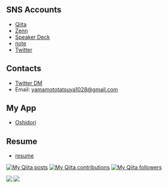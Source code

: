 ## SNS Accounts

- [Qiita](https://qiita.com/yamatatsu10969)
- [Zenn](https://zenn.dev/yamatatsu10969)
- [Speaker Deck](https://speakerdeck.com/YamaTatsu10969)
- [note](https://note.com/yamatatsu10969)
- [Twitter](https://twitter.com/yamatatsu109_ja)

## Contacts

- [Twitter DM](https://twitter.com/yamatatsu109_ja)
- Email: yamamototatsuya1028@gmail.com

## My App

- [Oshidori](https://oshidori-bbdb1.firebaseapp.com/)

## Resume

- [resume](https://github.com/YamaTatsu10969/resume/blob/main/career/resume_detail.md)


[![My Qiita posts](https://qiita-badge.apiapi.app/s/yamatatsu10969/posts.svg)](http://qiita.com/yamatatsu10969)
[![My Qiita contributions](https://qiita-badge.apiapi.app/s/yamatatsu10969/contributions.svg)](http://qiita.com/yamatatsu10969)
[![My Qiita followers](https://qiita-badge.apiapi.app/s/yamatatsu10969/followers.svg)](http://qiita.com/yamatatsu10969)


<a href="https://github.com/anuraghazra/github-readme-stats">
  <img align="left" src="https://github-readme-stats.vercel.app/api?username=YamaTatsu10969&count_private=true&show_icons=true&theme=dracula" />
</a>
<a href="https://github.com/anuraghazra/github-readme-stats">
  <img align="left" src="https://github-readme-stats.vercel.app/api/top-langs/?username=YamaTatsu10969&hide=html,css&theme=dracula" />
</a>

<!--
**YamaTatsu10969/YamaTatsu10969** is a ✨ _special_ ✨ repository because its `README.md` (this file) appears on your GitHub profile.

Here are some ideas to get you started:

- 🔭 I’m currently working on ...
- 🌱 I’m currently learning ...
- 👯 I’m looking to collaborate on ...
- 🤔 I’m looking for help with ...
- 💬 Ask me about ...
- 📫 How to reach me: ...
- 😄 Pronouns: ...
- ⚡ Fun fact: ...
-->
